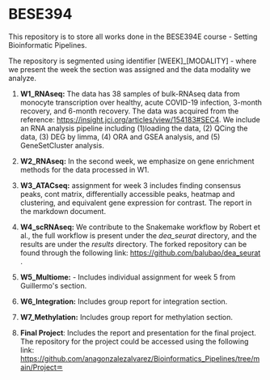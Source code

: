 # BESE394
This repository is to store all works done in the BESE394E course - Setting Bioinformatic Pipelines.

The repository is segmented using identifier [WEEK]_[MODALITY] - where we present the week the section was assigned and the data modality we analyze.

1. **W1_RNAseq:** The data has 38 samples of bulk-RNAseq data from monocyte transcription over healthy, acute COVID-19 infection, 3-month recovery, and 6-month recovery. The data was acquired from the reference: https://insight.jci.org/articles/view/154183#SEC4. We include an RNA analysis pipeline including (1)loading the data, (2) QCing the data, (3) DEG by limma, (4) ORA and GSEA analysis, and (5) GeneSetCluster analysis.

2. **W2_RNAseq:** In the second week, we emphasize on gene enrichment methods for the data processed in W1. 

3. **W3_ATACseq:** assignment for week 3 includes finding consensus peaks, cont matrix, differentially accessible peaks, heatmap and clustering, and equivalent gene expression for contrast. The report in the markdown document.

4. **W4_scRNAseq:** We contribute to the Snakemake workflow by Robert et al., the full workflow is present under the *dea_seurat* directory, and the results are under the *results* directory. The forked repository can be found through the following link: https://github.com/balubao/dea_seurat .

5. **W5_Multiome:** - Includes individual assignment for week 5 from Guillermo's section.

6. **W6_Integration:** Includes group report for integration section.

7. **W7_Methylation:** Includes group report for methylation section.

8. **Final Project**: Includes the report and presentation for the final project. The repository for the project could be accessed using the following link: https://github.com/anagonzalezalvarez/Bioinformatics_Pipelines/tree/main/Project♒
   

